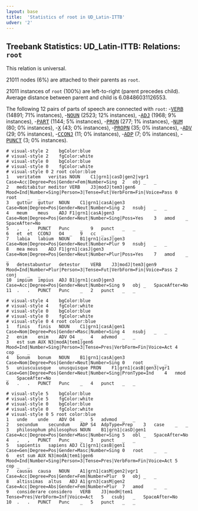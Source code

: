 ```yaml
---
layout: base
title:  'Statistics of root in UD_Latin-ITTB'
udver: '2'
---
```


## Treebank Statistics: UD_Latin-ITTB: Relations: `root`

This relation is universal.

21011 nodes (6%) are attached to their parents as `root`.

21011 instances of `root` (100%) are left-to-right (parent precedes child).
Average distance between parent and child is 6.08486031126553.

The following 12 pairs of parts of speech are connected with `root`: -<tt><a href="la_ittb-pos-VERB.html">VERB</a></tt> (14891; 71% instances), -<tt><a href="la_ittb-pos-NOUN.html">NOUN</a></tt> (2523; 12% instances), -<tt><a href="la_ittb-pos-ADJ.html">ADJ</a></tt> (1968; 9% instances), -<tt><a href="la_ittb-pos-PART.html">PART</a></tt> (1144; 5% instances), -<tt><a href="la_ittb-pos-PRON.html">PRON</a></tt> (277; 1% instances), -<tt><a href="la_ittb-pos-NUM.html">NUM</a></tt> (80; 0% instances), -<tt><a href="la_ittb-pos-X.html">X</a></tt> (43; 0% instances), -<tt><a href="la_ittb-pos-PROPN.html">PROPN</a></tt> (35; 0% instances), -<tt><a href="la_ittb-pos-ADV.html">ADV</a></tt> (29; 0% instances), -<tt><a href="la_ittb-pos-CCONJ.html">CCONJ</a></tt> (11; 0% instances), -<tt><a href="la_ittb-pos-ADP.html">ADP</a></tt> (7; 0% instances), -<tt><a href="la_ittb-pos-PUNCT.html">PUNCT</a></tt> (3; 0% instances).


~~~ conllu
# visual-style 2	bgColor:blue
# visual-style 2	fgColor:white
# visual-style 0	bgColor:blue
# visual-style 0	fgColor:white
# visual-style 0 2 root	color:blue
1	veritatem	veritas	NOUN	C1|grn1|casD|gen2|vgr1	Case=Acc|Degree=Pos|Gender=Fem|Number=Sing	2	obj	_	_
2	meditabitur	meditor	VERB	J3|modJ|tem3|gen6	Mood=Ind|Number=Sing|Person=3|Tense=Fut|VerbForm=Fin|Voice=Pass	0	root	_	_
3	guttur	guttur	NOUN	C1|grn1|casA|gen3	Case=Nom|Degree=Pos|Gender=Neut|Number=Sing	2	nsubj	_	_
4	meum	meus	ADJ	F1|grn1|casA|gen3	Case=Nom|Degree=Pos|Gender=Neut|Number=Sing|Poss=Yes	3	amod	_	SpaceAfter=No
5	,	,	PUNCT	Punc	_	9	punct	_	_
6	et	et	CCONJ	O4	_	9	cc	_	_
7	labia	labium	NOUN	B1|grn1|casJ|gen3	Case=Nom|Degree=Pos|Gender=Neut|Number=Plur	9	nsubj	_	_
8	mea	meus	ADJ	F1|grn1|casJ|gen3	Case=Nom|Degree=Pos|Gender=Neut|Number=Plur|Poss=Yes	7	amod	_	_
9	detestabuntur	detestor	VERB	J3|modJ|tem3|gen9	Mood=Ind|Number=Plur|Person=3|Tense=Fut|VerbForm=Fin|Voice=Pass	2	conj	_	_
10	impium	impius	ADJ	B1|grn1|casD|gen3	Case=Acc|Degree=Pos|Gender=Neut|Number=Sing	9	obj	_	SpaceAfter=No
11	.	.	PUNCT	Punc	_	2	punct	_	_

~~~


~~~ conllu
# visual-style 4	bgColor:blue
# visual-style 4	fgColor:white
# visual-style 0	bgColor:blue
# visual-style 0	fgColor:white
# visual-style 0 4 root	color:blue
1	finis	finis	NOUN	C1|grn1|casA|gen1	Case=Nom|Degree=Pos|Gender=Masc|Number=Sing	4	nsubj	_	_
2	enim	enim	ADV	O4	_	4	advmod	_	_
3	est	sum	AUX	N3|modA|tem1|gen6	Mood=Ind|Number=Sing|Person=3|Tense=Pres|VerbForm=Fin|Voice=Act	4	cop	_	_
4	bonum	bonum	NOUN	B1|grn1|casA|gen3	Case=Nom|Degree=Pos|Gender=Neut|Number=Sing	0	root	_	_
5	uniuscuiusque	unusquisque	PRON	F1|grn1|casB|gen3|vgr1	Case=Gen|Degree=Pos|Gender=Neut|Number=Sing|PronType=Ind	4	nmod	_	SpaceAfter=No
6	.	.	PUNCT	Punc	_	4	punct	_	_

~~~


~~~ conllu
# visual-style 5	bgColor:blue
# visual-style 5	fgColor:white
# visual-style 0	bgColor:blue
# visual-style 0	fgColor:white
# visual-style 0 5 root	color:blue
1	unde	unde	ADV	O4	_	5	advmod	_	_
2	secundum	secundum	ADP	S4	AdpType=Prep	3	case	_	_
3	philosophum	philosophus	NOUN	B1|grn1|casD|gen1	Case=Acc|Degree=Pos|Gender=Masc|Number=Sing	5	obl	_	SpaceAfter=No
4	,	,	PUNCT	Punc	_	3	punct	_	_
5	sapientis	sapiens	ADJ	C1|grn1|casB|gen1	Case=Gen|Degree=Pos|Gender=Masc|Number=Sing	0	root	_	_
6	est	sum	AUX	N3|modA|tem1|gen6	Mood=Ind|Number=Sing|Person=3|Tense=Pres|VerbForm=Fin|Voice=Act	5	cop	_	_
7	causas	causa	NOUN	A1|grn1|casM|gen2|vgr1	Case=Acc|Degree=Pos|Gender=Fem|Number=Plur	9	obj	_	_
8	altissimas	altus	ADJ	A1|grn3|casM|gen2	Case=Acc|Degree=Abs|Gender=Fem|Number=Plur	7	amod	_	_
9	considerare	considero	VERB	J3|modH|tem1	Tense=Pres|VerbForm=Inf|Voice=Act	5	csubj	_	SpaceAfter=No
10	.	.	PUNCT	Punc	_	5	punct	_	_

~~~



